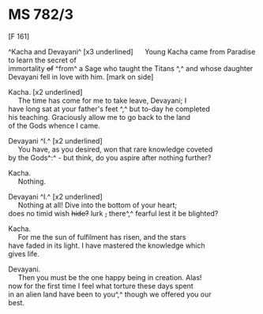 # MS 782/3 

[F 161]

^Kacha and Devayani^ [x3 underlined]
&nbsp;&nbsp;&nbsp;&nbsp;&nbsp;Young Kacha came from Paradise to learn the secret of \
immortality ~~of~~ ^from^ a Sage who taught the Titans ^,^ and whose daughter \
Devayani fell in love with him. [mark on side] 

Kacha. [x2 underlined] \
&nbsp;&nbsp;&nbsp;&nbsp;&nbsp;The time has come for me to take leave, Devayani; I \
have long sat at your father's feet ^,^ but to-day he completed \
his teaching. Graciously allow me to go back to the land \
of the Gods whence I came. 

Devayani ^I.^ [x2 underlined] \
&nbsp;&nbsp;&nbsp;&nbsp;&nbsp;You have, as you desired, won that rare knowledge coveted \
by the Gods^:^ - but think, do you aspire after
nothing further? 

Kacha. \
&nbsp;&nbsp;&nbsp;&nbsp;&nbsp;Nothing. 

Devayani ^I.^ [x2 underlined] \
&nbsp;&nbsp;&nbsp;&nbsp;&nbsp;Nothing at all! Dive into the bottom of your heart; \
does no timid wish ~~hide?~~ lurk ~~,~~ there^,^  fearful lest it be blighted? 

Kacha. \
&nbsp;&nbsp;&nbsp;&nbsp;&nbsp;For me the sun of fulfilment has risen, and the stars \
have faded in its light. I have mastered the knowledge which \
gives life. 

Devayani. \
&nbsp;&nbsp;&nbsp;&nbsp;&nbsp;Then you must be the one happy being in creation. Alas! \
now for the first time I feel what torture these
days spent \
in an alien land have been to you^,^ though we offered you our \
best.
